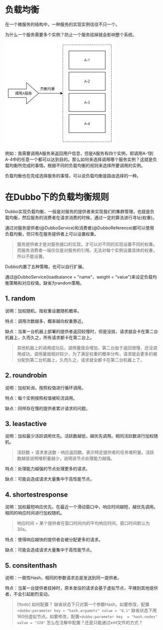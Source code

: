 # 负载均衡

在一个微服务的结构中，一种服务的实现实例往往不只一个。

为什么一个服务需要多个实例？防止一个服务挂掉就会影响整个系统。

![](img/负载均衡.png)

例如：我需要调用A服务来返回用户信息，但是A服务有四个实例，即调用A-1到A-4中的任意一个都可以达到目的。那么如何来选择调用哪个服务实例？这就是负载均衡所完成的事情。根据不同的负载均衡的规则来选择所要调用的实例。

负载均衡也在完成选择服务的事情，可以说负载均衡是路由选择的一种。


# 在Dubbo下的负载均衡规则

Dubbo实现负载均衡，一般是对服务的提供者来实现我们的集群管理，也就是负载均衡，然后服务的消费者在请求消费的时候，通过一定的算法进行寻址(权重)。

通过对服务提供者(@DubboService)和消费者(@DubboReference)都可以使用负载均衡，但只有在服务提供者上可以设置权重。

> 服务提供者才是对服务接口的实现，才可以对不同的实现设置不同的权重。
> 而服务消费者一端仅仅是对服务的引用。无法对每个实例设置具体的权重，所以不能设置。

Dubbo内置了五种策略，也可以自行扩展。

通过@DubboService(loadbalance = "name"，weight = "value")来设定负载均衡策略和对应权值。缺省为random策略。

## 1. random

说明：加权随机，按权重设置随机概率。

特点：调用次数越多，概率越向权重靠近。

缺点：当某一台机器上部署的提供者返回较慢时，但是没挂，请求就会卡在第二台机器上，久而久之，所有请求都卡在第二台上。

> 其他机器上的调用成功后，调用量就会增加，第二台由于返回很慢，还没调用成功，调用量就相对较少，为了满足权重的概率分布，请求就会更多的被分配到第二台机器上，久而久之，请求就全都卡在第二台机器上了。

## 2. roundrobin

说明：加权轮询，按照权值进行循环调用。

特点：每个实例按照权值被轮流调用。

缺点：同样存在慢的提供者累计请求的问题。

## 3. leastactive

说明：加权最少活跃调用优先。活跃数越低，越优先调用。相同活跃数进行加权随机。

> 活跃数 = 请求发送数 - 响应返回数。表示特定提供者的任务堆积量。活跃数越低说明堆积量越少，说明该节点处理能力越强。

特点：处理能力越强的节点处理更多的请求。

缺点：可能会造成请求大量集中于高性能节点。

## 4. shortestresponse

说明：加权最短响应优先。在最近一个滑动窗口中，响应时间越短，越优先调用。相同的响应时间进行加权随机。

> 响应时间 = 某个提供者在窗口时间内的平均响应时间。窗口时间默认为30s。

特点：使得响应越快的提供者会被分配更多的请求。

缺点：可能会造成请求大量集中于高性能节点。

## 5. consitenthash

说明：一致性Hash，相同的参数请求总是发送到同一提供者。

特点：当某一台提供者挂掉时，原本发往的请求会基于虚拟节点，平摊到其他提供者，不会引起剧烈变动。

> [!todo] 如何配置？
> 缺省状态下只对第一个参数Hash。如要修改，配置`<dubbo:parameter key = "hash.argumets" value = "0,1"`
> 缺省状态下用160份虚拟节点。如要修改，配置`<dubbo:parameter key  = "hash.nodes" value = "320"`
> 怎么在注解中配置？还是只能通过xml文件的方式？
